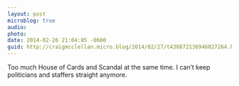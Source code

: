 ```yaml
---
layout: post
microblog: true
audio: 
photo: 
date: 2014-02-26 21:04:05 -0600
guid: http://craigmcclellan.micro.blog/2014/02/27/t438872136946827264.html
---
```

Too much House of Cards and Scandal at the same time. I can’t keep politicians and staffers straight anymore.
